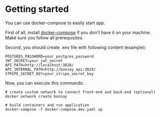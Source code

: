 # Getting started

You can use docker-compose to easily start app.

First of all, install [docker-compose](https://docs.docker.com/compose/install/) if you don't have it on your machine. Make sure you follow all prerequisites.

Second, you should create .env file with following content (example):

```
POSTGRES_PASSWORD=your_postgres_password
JWT_SECRET=your_jwt_secret
API_PATH=http://localhost:3020/
API_INTERNAL_PATH=http://bonsay_api:3020/
STRIPE_SECRET_KEY=your_stripe_secret_key
```

Now, you can execute this commands:

```
# create custom network to connect front-end and back-end (optional)
docker network create bonsay

# build containers and run application
docker-compose -f docker-compose.dev.yaml up
```
